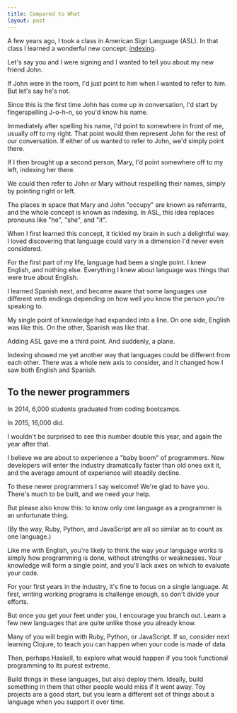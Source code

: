 ```yaml
---
title: Compared to What
layout: post
---
```


A few years ago, I took a class in American Sign Language (ASL). In that class I learned a wonderful new concept: [indexing](http://www.lifeprint.com/asl101/pages-layout/indexing.htm).

Let's say you and I were signing and I wanted to tell you about my new friend John.

If John were in the room, I'd just point to him when I wanted to refer to him. But let's say he's not.

Since this is the first time John has come up in conversation, I'd start by fingerspelling J-o-h-n, so you'd know his name. 

Immediately after spelling his name, I'd point to somewhere in front of me, usually off to my right. That point would then represent John for the rest of our conversation. If either of us wanted to refer to John, we'd simply point there.

If I then brought up a second person, Mary, I'd point somewhere off to my left, indexing her there.

We could then refer to John or Mary without respelling their names, simply by pointing right or left.

The places in space that Mary and John "occupy" are known as referrants, and the whole concept is known as indexing. In ASL, this idea replaces pronouns like "he", "she", and "it".

When I first learned this concept, it tickled my brain in such a delightful way. I loved discovering that language could vary in a dimension I'd never even considered.

For the first part of my life, language had been a single point. I knew English, and nothing else. Everything I knew about language was things that were true about English.

I learned Spanish next, and became aware that some languages use different verb endings depending on how well you know the person you're speaking to. 

My single point of knowledge had expanded into a line. On one side, English was like this. On the other, Spanish was like that.

Adding ASL gave me a third point. And suddenly, a plane.

Indexing showed me yet another way that languages could be different from each other. There was a whole new axis to consider, and it changed how I saw both English and Spanish.

## To the newer programmers

In 2014, 6,000 students graduated from coding bootcamps.

In 2015, 16,000 did.

I wouldn't be surprised to see this number double this year, and again the year after that.

I believe we are about to experience a "baby boom" of programmers. New developers will enter the industry dramatically faster than old ones exit it, and the average amount of experience will steadily decline. 

To these newer programmers I say welcome! We're glad to have you. There's much to be built, and we need your help.

But please also know this: to know only one language as a programmer is an unfortunate thing. 

(By the way, Ruby, Python, and JavaScript are all so similar as to count as one language.)

Like me with English, you're likely to think the way your language works is simply how programming is done, without strengths or weaknesses. Your knowledge will form a single point, and you'll lack axes on which to evaluate your code.

For your first years in the industry, it's fine to focus on a single language. At first, writing working programs is challenge enough, so don't divide your efforts.

But once you get your feet under you, I encourage you branch out. Learn a few new languages that are quite unlike those you already know.

Many of you will begin with Ruby, Python, or JavaScript. If so, consider next learning Clojure, to teach you can happen when your code is made of data. 

Then, perhaps Haskell, to explore what would happen if you took functional programming to its purest extreme.

Build things in these languages, but also deploy them. Ideally, build something in them that other people would miss if it went away. Toy projects are a good start, but you learn a different set of things about a language when you support it over time.
